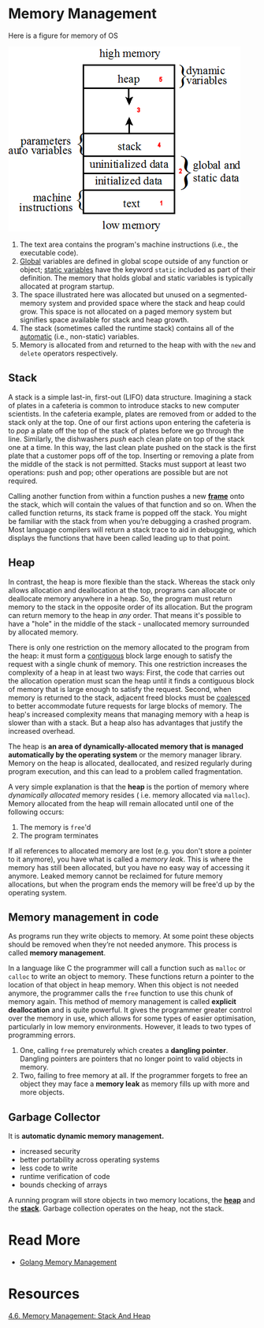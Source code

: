 # Memory Management

Here is a figure for memory of OS

![Untitled](Operating-Systems/Memory%20Management/Untitled.png)

1. The text area contains the program's machine instructions (i.e., the executable code).
2. [Global](https://icarus.cs.weber.edu/~dab/cs1410/textbook/1.Basics/terminology.html#extern) variables are defined in
   global scope outside of any function or
   object; [static variables](https://icarus.cs.weber.edu/~dab/cs1410/textbook/1.Basics/data.html#auto_static) have the
   keyword `static` included as part of their definition. The memory that holds global and static variables is typically
   allocated at program startup.
3. The space illustrated here was allocated but unused on a segmented-memory system and provided space where the stack
   and heap could grow. This space is not allocated on a paged memory system but signifies space available for stack and
   heap growth.
4. The stack (sometimes called the runtime stack) contains all of
   the [automatic](https://icarus.cs.weber.edu/~dab/cs1410/textbook/1.Basics/data.html#auto_static) (i.e., non-static)
   variables.
5. Memory is allocated from and returned to the heap with with the `new` and `delete` operators respectively.

## Stack

A stack is a simple last-in, first-out (LIFO) data structure. Imagining a stack of plates in a cafeteria is common to
introduce stacks to new computer scientists. In the cafeteria example, plates are removed from or added to the stack
only at the top. One of our first actions upon entering the cafeteria is to *pop* a plate off the top of the stack of
plates before we go through the line. Similarly, the dishwashers *push* each clean plate on top of the stack one at a
time. In this way, the last clean plate pushed on the stack is the first plate that a customer pops off of the top.
Inserting or removing a plate from the middle of the stack is not permitted. Stacks must support at least two
operations: push and pop; other operations are possible but are not required.

Calling another function from within a function pushes a new **[frame](https://en.wikipedia.org/wiki/Call_stack)** onto
the stack, which will contain the values of that function and so on. When the called function returns, its stack frame
is popped off the stack. You might be familiar with the stack from when you’re debugging a crashed program. Most
language compilers will return a stack trace to aid in debugging, which displays the functions that have been called
leading up to that point.

## Heap

In contrast, the heap is more flexible than the stack. Whereas the stack only allows allocation and deallocation at the
top, programs can allocate or deallocate memory anywhere in a heap. So, the program must return memory to the stack in
the opposite order of its allocation. But the program can return memory to the heap in *any* order. That means it's
possible to have a "hole" in the middle of the stack - unallocated memory surrounded by allocated memory.

There is only one restriction on the memory allocated to the program from the heap: it must form
a [contiguous](http://www.thefreedictionary.com/contiguous) block large enough to satisfy the request with a single
chunk of memory. This one restriction increases the complexity of a heap in at least two ways: First, the code that
carries out the allocation operation must scan the heap until it finds a contiguous block of memory that is large enough
to satisfy the request. Second, when memory is returned to the stack, adjacent freed blocks must
be [coalesced](http://www.thefreedictionary.com/coalesced) to better accommodate future requests for large blocks of
memory. The heap's increased complexity means that managing memory with a heap is slower than with a stack. But a heap
also has advantages that justify the increased overhead.

The heap is **an area of dynamically-allocated memory that is managed automatically by the operating system** or the
memory manager library. Memory on the heap is allocated, deallocated, and resized regularly during program execution,
and this can lead to a problem called fragmentation.

A very simple explanation is that the **heap** is the portion of memory where *dynamically allocated* memory resides (
i.e. memory allocated via `malloc`). Memory allocated from the heap will remain allocated until one of the following
occurs:

1. The memory is `free`'d
2. The program terminates

If all references to allocated memory are lost (e.g. you don't store a pointer to it anymore), you have what is called
a *memory leak*. This is where the memory has still been allocated, but you have no easy way of accessing it anymore.
Leaked memory cannot be reclaimed for future memory allocations, but when the program ends the memory will be free'd up
by the operating system.

## Memory management in code

As programs run they write objects to memory. At some point these objects should be removed when they’re not needed
anymore. This process is called **memory management**.

In a language like C the programmer will call a function such as `malloc` or `calloc` to write an object to memory.
These functions return a pointer to the location of that object in heap memory. When this object is not needed anymore,
the programmer calls the `free` function to use this chunk of memory again. This method of memory management is
called **explicit deallocation** and is quite powerful. It gives the programmer greater control over the memory in use,
which allows for some types of easier optimisation, particularly in low memory environments. However, it leads to two
types of programming errors.

1. One, calling `free` prematurely which creates a **dangling pointer**. Dangling pointers are pointers that no longer
   point to valid objects in memory.
2. Two, failing to free memory at all. If the programmer forgets to free an object they may face a **memory leak** as
   memory fills up with more and more objects.

## Garbage Collector

It is **automatic dynamic memory management.**

- increased security
- better portability across operating systems
- less code to write
- runtime verification of code
- bounds checking of arrays

A running program will store objects in two memory locations,
the **[heap](https://en.wikipedia.org/wiki/Memory_management#HEAP)** and
the **[stack](https://en.wikipedia.org/wiki/Stack-based_memory_allocation)**. Garbage collection operates on the heap,
not the stack.

# Read More

- [Golang Memory Management](./../Golang/Go%20Memory%20Management.md)

# Resources

[4.6. Memory Management: Stack And Heap](https://icarus.cs.weber.edu/~dab/cs1410/textbook/4.Pointers/memory.html)